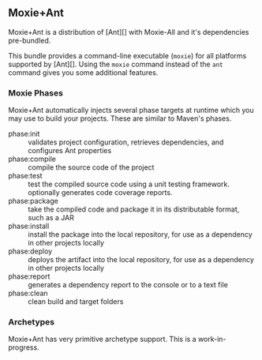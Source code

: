 ## Moxie+Ant

Moxie+Ant is a distribution of [Ant][] with Moxie-All and it's dependencies pre-bundled.

This bundle provides a command-line executable (`moxie`) for all platforms supported by [Ant][].  Using the `moxie` command instead of the `ant` command gives you some additional features.

### Moxie Phases

Moxie+Ant automatically injects several phase targets at runtime which you may use to build your projects.  These are similar to Maven's phases.

<dl class="dl-horizontal">
 <dt>phase:init</dt>
 <dd>validates project configuration, retrieves dependencies, and configures Ant properties</dd>
 <dt>phase:compile</dt>
 <dd>compile the source code of the project</dd>
 <dt>phase:test</dt>
 <dd>test the compiled source code using a unit testing framework. optionally generates code coverage reports.</dd>
 <dt>phase:package</dt>
 <dd>take the compiled code and package it in its distributable format, such as a JAR</dd>
 <dt>phase:install</dt>
 <dd>install the package into the local repository, for use as a dependency in other projects locally</dd>
 <dt>phase:deploy</dt>
 <dd>deploys the artifact into the local repository, for use as a dependency in other projects locally</dd>
 <dt>phase:report</dt>
 <dd>generates a dependency report to the console or to a text file</dd>
 <dt>phase:clean</dt>
 <dd>clean build and target folders</dd>
</dl>

### Archetypes

Moxie+Ant has very primitive archetype support.  This is a work-in-progress.